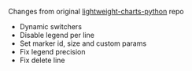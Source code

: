 Changes from original [lightweight-charts-python](louisnw01/lightweight-charts-python) repo
* Dynamic switchers
* Disable legend per line
* Set marker id, size and custom params
* Fix legend precision
* Fix delete line